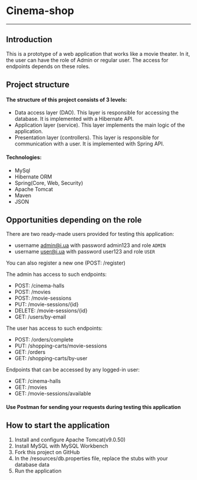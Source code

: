 # Cinema-shop
___

## Introduction

This is a prototype of a web application that works like a movie theater.
In it, the user can have the role of Admin or regular user.
The access for endpoints depends on these roles.

## Project structure

#### The structure of this project consists of 3 levels:
* Data access layer (DAO). This layer is responsible for accessing the database. It is implemented with a Hibernate API.
* Application layer (service). This layer implements the main logic of the application.
* Presentation layer (controllers). This layer is responsible for communication with a user. It is implemented with Spring API.

#### Technologies:
* MySql
* Hibernate ORM
* Spring(Core, Web, Security)
* Apache Tomcat
* Maven
* JSON
## Opportunities depending on the role
There are two ready-made users provided for testing this application:
* username admin@i.ua with password admin123 and role `ADMIN`
* username user@i.ua with password user123 and role `USER`

You can also register a new one (POST: /register)

The admin has access to such endpoints:
* POST: /cinema-halls
* POST: /movies
* POST: /movie-sessions
* PUT: /movie-sessions/{id}
* DELETE: /movie-sessions/{id}
* GET: /users/by-email

The user has access to such endpoints:
* POST: /orders/complete
* PUT: /shopping-carts/movie-sessions
* GET: /orders
* GET: /shopping-carts/by-user

Endpoints that can be accessed by any logged-in user:
* GET: /cinema-halls
* GET: /movies
* GET: /movie-sessions/available

#### Use Postman for sending your requests during testing this application

## How to start the application

1. Install and configure Apache Tomcat(v9.0.50)
2. Install MySQL with MySQL Workbench
3. Fork this project on GitHub
4. In the /resources/db.properties file, replace the stubs with your database data
5. Run the application

